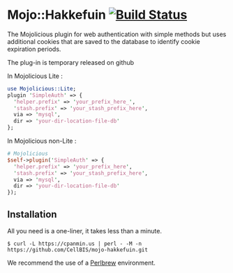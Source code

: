 # Mojo::Hakkefuin [![Build Status](https://travis-ci.com/CellBIS/mojo-hakkefuin.svg?branch=master)](https://travis-ci.com/CellBIS/mojo-hakkefuin)
The Mojolicious plugin for web authentication with simple methods 
but uses additional cookies that are saved to the database 
to identify cookie expiration periods.

The plug-in is temporary released on github

In Mojolicious Lite :
```perl
use Mojolicious::Lite;
plugin 'SimpleAuth' => {
  'helper.prefix' => 'your_prefix_here_',
  'stash.prefix' => 'your_stash_prefix_here',
  via => 'mysql',
  dir => 'your-dir-location-file-db'
};

```

In Mojolicious non-Lite :
```perl
# Mojolicious
$self->plugin('SimpleAuth' => {
  'helper.prefix' => 'your_prefix_here',
  'stash.prefix' => 'your_stash_prefix_here',
  via => 'mysql',
  dir => 'your-dir-location-file-db'
});

```

## Installation

All you need is a one-liner, it takes less than a minute.

    $ curl -L https://cpanmin.us | perl - -M -n https://github.com/CellBIS/mojo-hakkefuin.git

We recommend the use of a [Perlbrew](http://perlbrew.pl) environment.
